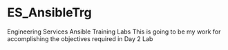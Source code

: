 # ES_AnsibleTrg
Engineering Services Ansible Training Labs
This is going to be my work for accomplishing the objectives required in Day 2 Lab
